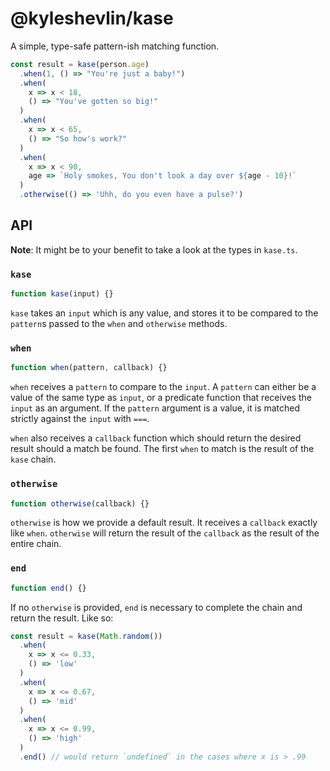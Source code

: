 # @kyleshevlin/kase

A simple, type-safe pattern-ish matching function.

```javascript
const result = kase(person.age)
  .when(1, () => "You're just a baby!")
  .when(
    x => x < 18,
    () => "You've gotten so big!"
  )
  .when(
    x => x < 65,
    () => "So how's work?"
  )
  .when(
    x => x < 90,
    age => `Holy smokes, You don't look a day over ${age - 10}!`
  )
  .otherwise(() => 'Uhh, do you even have a pulse?')
```

## API

**Note**: It might be to your benefit to take a look at the types in `kase.ts`.

### `kase`

```typescript
function kase(input) {}
```

`kase` takes an `input` which is any value, and stores it to be compared to the `pattern`s passed to the `when` and `otherwise` methods.

### `when`

```typescript
function when(pattern, callback) {}
```

`when` receives a `pattern` to compare to the `input`. A `pattern` can either be a value of the same type as `input`, or a predicate function that receives the `input` as an argument. If the `pattern` argument is a value, it is matched strictly against the `input` with `===`.

`when` also receives a `callback` function which should return the desired result should a match be found. The first `when` to match is the result of the `kase` chain.

### `otherwise`

```typescript
function otherwise(callback) {}
```

`otherwise` is how we provide a default result. It receives a `callback` exactly like `when`. `otherwise` will return the result of the `callback` as the result of the entire chain.

### `end`

```typescript
function end() {}
```

If no `otherwise` is provided, `end` is necessary to complete the chain and return the result. Like so:

```javascript
const result = kase(Math.random())
  .when(
    x => x <= 0.33,
    () => 'low'
  )
  .when(
    x => x <= 0.67,
    () => 'mid'
  )
  .when(
    x => x <= 0.99,
    () => 'high'
  )
  .end() // would return `undefined` in the cases where x is > .99
```
